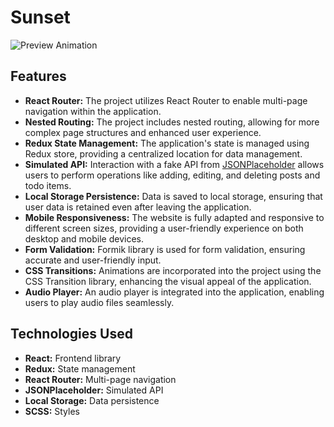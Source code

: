 # Sunset
![Preview Animation](https://github.com/akoval29/Sunset/blob/main/src/lib/preview.gif)
## Features
- **React Router:** The project utilizes React Router to enable multi-page navigation within the application.
- **Nested Routing:** The project includes nested routing, allowing for more complex page structures and enhanced user experience.
- **Redux State Management:** The application's state is managed using Redux store, providing a centralized location for data management.
- **Simulated API:** Interaction with a fake API from [JSONPlaceholder](https://jsonplaceholder.typicode.com/) allows users to perform operations like adding, editing, and deleting posts and todo items.
- **Local Storage Persistence:** Data is saved to local storage, ensuring that user data is retained even after leaving the application.
- **Mobile Responsiveness:** The website is fully adapted and responsive to different screen sizes, providing a user-friendly experience on both desktop and mobile devices.
- **Form Validation:** Formik library is used for form validation, ensuring accurate and user-friendly input.
- **CSS Transitions:** Animations are incorporated into the project using the CSS Transition library, enhancing the visual appeal of the application.
- **Audio Player:** An audio player is integrated into the application, enabling users to play audio files seamlessly.
## Technologies Used
- **React:** Frontend library
- **Redux:** State management
- **React Router:** Multi-page navigation
- **JSONPlaceholder:** Simulated API
- **Local Storage:** Data persistence
- **SCSS:** Styles
